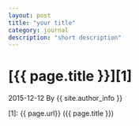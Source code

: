 ```yaml
---
layout: post
title: "your title"
category: journal
description: "short description"
---
```

# [{{ page.title }}][1]
2015-12-12 By {{ site.author_info }}


[Daya]:    http://dayadaoshanghai.github.io  "Daya"
[1]:    {{ page.url}}  ({{ page.title }})
